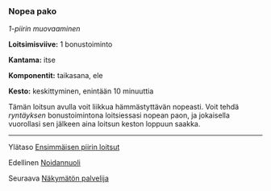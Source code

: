 ### Nopea pako

*1-piirin muovaaminen*

**Loitsimisviive:** 1 bonustoiminto

**Kantama:** itse

**Komponentit:** taikasana, ele

**Kesto:** keskittyminen, enintään 10 minuuttia

Tämän loitsun avulla voit liikkua hämmästyttävän nopeasti.
Voit tehdä *ryntäyksen* bonustoimintona loitsiessasi nopean
paon, ja jokaisella vuorollasi sen jälkeen aina loitsun keston
loppuun saakka.

----

Ylätaso [Ensimmäisen piirin loitsut](1.piirin_loitsut.md)

Edellinen [Noidannuoli](Noidannuoli.md)

Seuraava [Näkymätön palvelija](Näkymätön_palvelija.md)